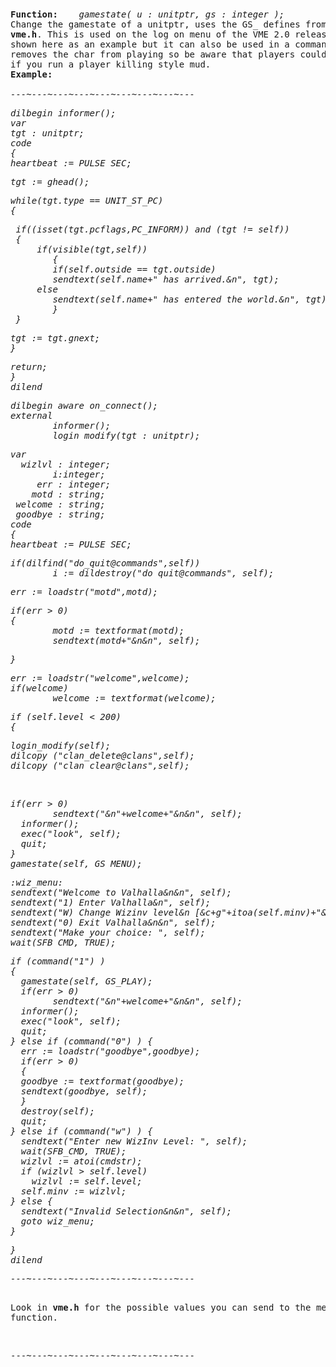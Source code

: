<div class="mw-parser-output"><p><br />
<span id="bpgamestate"></span>
</p>
<pre><b>Function:  </b><i>  gamestate( u&#160;: unitptr, gs&#160;: integer ); </i>
Change the gamestate of a unitptr, uses the GS_ defines from the
<b>vme.h</b>. This is used on the log on menu of the VME 2.0 release. Which is
shown here as an example but it can also be used in a command.  When used it
removes the char from playing so be aware that players could use this to hide
if you run a player killing style mud.
<b>Example:</b>
<i>
---~---~---~---~---~---~---~---~---
</i></pre><i><pre>dilbegin informer();
var
tgt&#160;: unitptr;
code
{
heartbeat&#160;:= PULSE_SEC;
</pre></i><i><pre>tgt&#160;:= ghead();
</pre></i><i><pre>while(tgt.type == UNIT_ST_PC)
{
</pre></i><i><pre> if((isset(tgt.pcflags,PC_INFORM)) and (tgt&#160;!= self))
 {
     if(visible(tgt,self))
        {
        if(self.outside == tgt.outside)
        sendtext(self.name+" has arrived.&amp;n", tgt);
     else
        sendtext(self.name+" has entered the world.&amp;n", tgt);
        }
 }
</pre></i><i><pre>tgt&#160;:= tgt.gnext;
}
</pre></i><i><pre>return;
}
dilend
</pre></i><i><pre>dilbegin aware on_connect();
external
        informer();
        login_modify(tgt&#160;: unitptr);
</pre></i><i><pre>var
  wizlvl&#160;: integer;
        i:integer;
     err&#160;: integer;
    motd&#160;: string;
 welcome&#160;: string;
 goodbye&#160;: string;
code
{
heartbeat&#160;:= PULSE_SEC;
</pre></i><i><pre>if(dilfind("do_quit@commands",self))
        i&#160;:= dildestroy("do_quit@commands", self);
</pre></i><i><pre>err&#160;:= loadstr("motd",motd);
</pre></i><i><pre>if(err &gt; 0)
{
        motd&#160;:= textformat(motd);
        sendtext(motd+"&amp;n&amp;n", self);
</pre></i><i><pre>}
</pre></i><i><pre>err&#160;:= loadstr("welcome",welcome);
if(welcome)
        welcome&#160;:= textformat(welcome);
</pre></i><i><pre>if (self.level &lt; 200)
{
</pre></i><i><pre>login_modify(self);
dilcopy ("clan_delete@clans",self);
dilcopy ("clan_clear@clans",self);
</pre></i><i><p><br />
</p></i><i><pre>if(err &gt; 0)
        sendtext("&amp;n"+welcome+"&amp;n&amp;n", self);
  informer();
  exec("look", self);
  quit;
}
gamestate(self, GS_MENU);
</pre></i><i><pre>:wiz_menu:
sendtext("Welcome to Valhalla&amp;n&amp;n", self);
sendtext("1) Enter Valhalla&amp;n", self);
sendtext("W) Change Wizinv level&amp;n [&amp;c+g"+itoa(self.minv)+"&amp;[default]]&amp;n",self);
sendtext("0) Exit Valhalla&amp;n&amp;n", self);
sendtext("Make your choice: ", self);
wait(SFB_CMD, TRUE);
</pre></i><i><pre>if (command("1") )
{
  gamestate(self, GS_PLAY);
  if(err &gt; 0)
        sendtext("&amp;n"+welcome+"&amp;n&amp;n", self);
  informer();
  exec("look", self);
  quit;
} else if (command("0") ) {
  err&#160;:= loadstr("goodbye",goodbye);
  if(err &gt; 0)
  {
  goodbye&#160;:= textformat(goodbye);
  sendtext(goodbye, self);
  }
  destroy(self);
  quit;
} else if (command("w") ) {
  sendtext("Enter new WizInv Level: ", self);
  wait(SFB_CMD, TRUE);
  wizlvl&#160;:= atoi(cmdstr);
  if (wizlvl &gt; self.level)
    wizlvl&#160;:= self.level;
  self.minv&#160;:= wizlvl;
} else {
  sendtext("Invalid Selection&amp;n&amp;n", self);
  goto wiz_menu;
}
</pre></i><i><pre>}
dilend
</pre></i><i><pre>---~---~---~---~---~---~---~---~---
</pre></i><i></i><pre><i></i>
Look in <b>vme.h</b> for the possible values you can send to the menu
function.
</pre>
<p><br />
</p>
<pre>---~---~---~---~---~---~---~---~---
</pre></div>